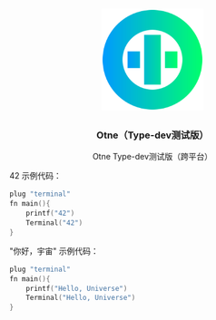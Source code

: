 <div align="center">
<a href="#">
<h1><img src="otne.svg" alt="Logo" width="180" height="180"></h1>
</a>

### Otne（Type-dev测试版）
  
Otne Type-dev测试版（跨平台）

</div>


42 示例代码：
```c
plug "terminal"
fn main(){
    printf("42")
    Terminal("42")
}
```


"你好，宇宙" 示例代码：
```c
plug "terminal"
fn main(){
    printf("Hello, Universe")
    Terminal("Hello, Universe")
}
```

